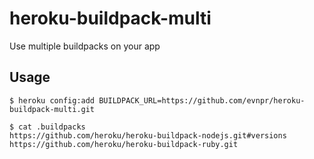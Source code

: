 # heroku-buildpack-multi

Use multiple buildpacks on your app

## Usage

    $ heroku config:add BUILDPACK_URL=https://github.com/evnpr/heroku-buildpack-multi.git

    $ cat .buildpacks
    https://github.com/heroku/heroku-buildpack-nodejs.git#versions
    https://github.com/heroku/heroku-buildpack-ruby.git

